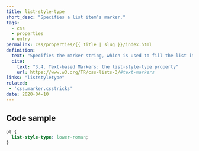 ```yaml
---
title: list-style-type
short_desc: "Specifies a list item’s marker."
tags:
  - css
  - properties
  - entry
permalink: css/properties/{{ title | slug }}/index.html
definition:
  text: "Specifies the marker string, which is used to fill the list item’s marker when its content value is normal and there is no marker image."
  cite:
    text: "3.4. Text-based Markers: the list-style-type property"
    url: https://www.w3.org/TR/css-lists-3/#text-markers
links: "liststyletype"
related:
 - 'css.marker.csstricks'
date: 2020-04-10
---
```


<h2 class="h3"><span>Code sample</span></h2>

```css
ol {
  list-style-type: lower-roman;
}
```

